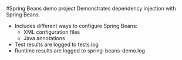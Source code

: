 #Spring Beans demo project
Demonstrates dependency injection with Spring Beans.

* Includes different ways to configure Spring Beans:
  * XML configuration files
  * Java annotations
* Test results are logged to tests.log
* Runtime results are logged to spring-beans-demo.log

